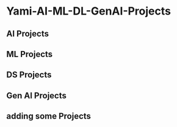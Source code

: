 # Yami-AI-ML-DL-GenAI-Projects

## AI Projects

## ML Projects

## DS Projects

## Gen AI Projects


## adding some Projects